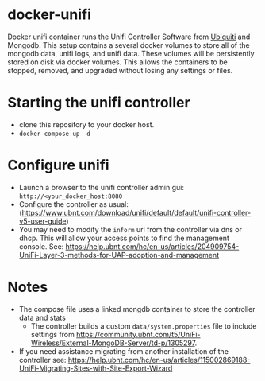 # docker-unifi
Docker unifi container runs the Unifi Controller Software from
[Ubiquiti](https://www.ubnt.com) and Mongodb. This setup contains a several docker volumes
to store all of the mongodb data, unifi logs, and unifi data. These volumes will
be persistently stored on disk via docker volumes. This allows the containers to be
stopped, removed, and upgraded without losing any settings or files.

# Starting the unifi controller
- clone this repository to your docker host.
- `docker-compose up -d`

# Configure unifi
- Launch a browser to the unifi controller admin gui: `http://<your_docker_host:8080`
- Configure the controller as usual: (https://www.ubnt.com/download/unifi/default/default/unifi-controller-v5-user-guide)
- You may need to modify the `inform` url from the controller via dns or dhcp.
  This will allow your access points to find the management console.
  See: https://help.ubnt.com/hc/en-us/articles/204909754-UniFi-Layer-3-methods-for-UAP-adoption-and-management

# Notes
- The compose file uses a linked mongdb container to store the controller data and stats
  - The controller builds a custom `data/system.properties` file to include settings
    from https://community.ubnt.com/t5/UniFi-Wireless/External-MongoDB-Server/td-p/1305297.
- If you need assistance migrating from another installation of the controller
  see: https://help.ubnt.com/hc/en-us/articles/115002869188-UniFi-Migrating-Sites-with-Site-Export-Wizard
